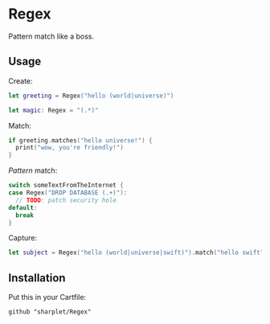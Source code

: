 # Regex

Pattern match like a boss.

## Usage

Create:

```swift
let greeting = Regex("hello (world|universe)")

let magic: Regex = "(.*)"
```

Match:

```swift
if greeting.matches("hello universe!") {
  print("wow, you're friendly!")
}
```

_Pattern_ match:

```swift
switch someTextFromTheInternet {
case Regex("DROP DATABASE (.+)"):
  // TODO: patch security hole
default:
  break
}
```

Capture:

```swift
let subject = Regex("hello (world|universe|swift)").match("hello swift").captures[0]
```

## Installation

Put this in your Cartfile:

```
github "sharplet/Regex"
```
